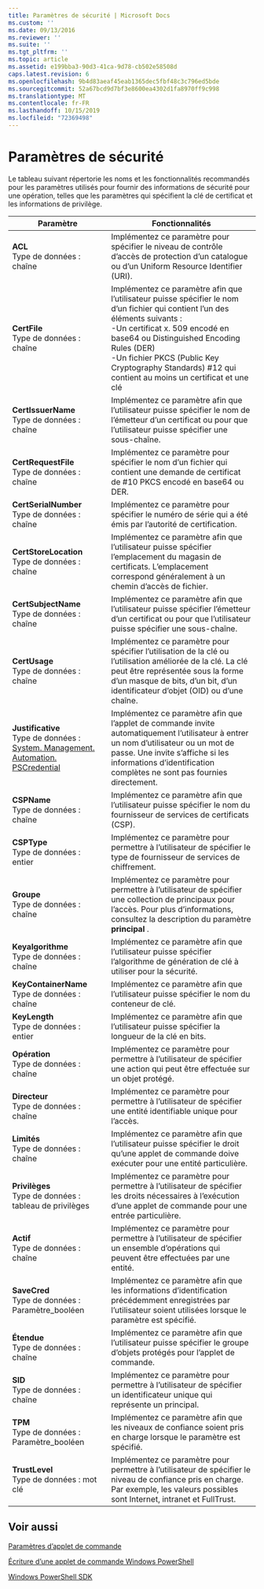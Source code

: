 ```yaml
---
title: Paramètres de sécurité | Microsoft Docs
ms.custom: ''
ms.date: 09/13/2016
ms.reviewer: ''
ms.suite: ''
ms.tgt_pltfrm: ''
ms.topic: article
ms.assetid: e199bba3-90d3-41ca-9d78-cb502e58508d
caps.latest.revision: 6
ms.openlocfilehash: 9b4d83aeaf45eab1365dec5fbf48c3c796ed5bde
ms.sourcegitcommit: 52a67bcd9d7bf3e8600ea4302d1fa8970ff9c998
ms.translationtype: MT
ms.contentlocale: fr-FR
ms.lasthandoff: 10/15/2019
ms.locfileid: "72369498"
---
```

# <a name="security-parameters"></a>Paramètres de sécurité

Le tableau suivant répertorie les noms et les fonctionnalités recommandés pour les paramètres utilisés pour fournir des informations de sécurité pour une opération, telles que les paramètres qui spécifient la clé de certificat et les informations de privilège.

|Paramètre|Fonctionnalités|
|---|---|
|**ACL**<br>Type de données : chaîne|Implémentez ce paramètre pour spécifier le niveau de contrôle d’accès de protection d’un catalogue ou d’un Uniform Resource Identifier (URI).|
|**CertFile**<br>Type de données : chaîne|Implémentez ce paramètre afin que l’utilisateur puisse spécifier le nom d’un fichier qui contient l’un des éléments suivants :<br>-Un certificat x. 509 encodé en base64 ou Distinguished Encoding Rules (DER)<br>-Un fichier PKCS (Public Key Cryptography Standards) #12 qui contient au moins un certificat et une clé|
|**CertIssuerName**<br>Type de données : chaîne|Implémentez ce paramètre afin que l’utilisateur puisse spécifier le nom de l’émetteur d’un certificat ou pour que l’utilisateur puisse spécifier une sous-chaîne.|
|**CertRequestFile**<br>Type de données : chaîne|Implémentez ce paramètre pour spécifier le nom d’un fichier qui contient une demande de certificat de #10 PKCS encodé en base64 ou DER.|
|**CertSerialNumber**<br>Type de données : chaîne|Implémentez ce paramètre pour spécifier le numéro de série qui a été émis par l’autorité de certification.|
|**CertStoreLocation**<br>Type de données : chaîne|Implémentez ce paramètre afin que l’utilisateur puisse spécifier l’emplacement du magasin de certificats. L’emplacement correspond généralement à un chemin d’accès de fichier.|
|**CertSubjectName**<br>Type de données : chaîne|Implémentez ce paramètre afin que l’utilisateur puisse spécifier l’émetteur d’un certificat ou pour que l’utilisateur puisse spécifier une sous-chaîne.|
|**CertUsage**<br>Type de données : chaîne|Implémentez ce paramètre pour spécifier l’utilisation de la clé ou l’utilisation améliorée de la clé. La clé peut être représentée sous la forme d’un masque de bits, d’un bit, d’un identificateur d’objet (OID) ou d’une chaîne.|
|**Justificative**<br>Type de données : [System. Management. Automation. PSCredential](/dotnet/api/System.Management.Automation.PSCredential)|Implémentez ce paramètre afin que l’applet de commande invite automatiquement l’utilisateur à entrer un nom d’utilisateur ou un mot de passe. Une invite s’affiche si les informations d’identification complètes ne sont pas fournies directement.|
|**CSPName**<br>Type de données : chaîne|Implémentez ce paramètre afin que l’utilisateur puisse spécifier le nom du fournisseur de services de certificats (CSP).|
|**CSPType**<br>Type de données : entier|Implémentez ce paramètre pour permettre à l’utilisateur de spécifier le type de fournisseur de services de chiffrement.|
|**Groupe**<br>Type de données : chaîne|Implémentez ce paramètre pour permettre à l’utilisateur de spécifier une collection de principaux pour l’accès. Pour plus d’informations, consultez la description du paramètre **principal** .|
|**Keyalgorithme**<br>Type de données : chaîne|Implémentez ce paramètre afin que l’utilisateur puisse spécifier l’algorithme de génération de clé à utiliser pour la sécurité.|
|**KeyContainerName**<br>Type de données : chaîne|Implémentez ce paramètre afin que l’utilisateur puisse spécifier le nom du conteneur de clé.|
|**KeyLength**<br>Type de données : entier|Implémentez ce paramètre afin que l’utilisateur puisse spécifier la longueur de la clé en bits.|
|**Opération**<br>Type de données : chaîne|Implémentez ce paramètre pour permettre à l’utilisateur de spécifier une action qui peut être effectuée sur un objet protégé.|
|**Directeur**<br>Type de données : chaîne|Implémentez ce paramètre pour permettre à l’utilisateur de spécifier une entité identifiable unique pour l’accès.|
|**Limités**<br>Type de données : chaîne|Implémentez ce paramètre afin que l’utilisateur puisse spécifier le droit qu’une applet de commande doive exécuter pour une entité particulière.|
|**Privilèges**<br>Type de données : tableau de privilèges|Implémentez ce paramètre pour permettre à l’utilisateur de spécifier les droits nécessaires à l’exécution d’une applet de commande pour une entrée particulière.|
|**Actif**<br>Type de données : chaîne|Implémentez ce paramètre pour permettre à l’utilisateur de spécifier un ensemble d’opérations qui peuvent être effectuées par une entité.|
|**SaveCred**<br>Type de données : Paramètre_booléen|Implémentez ce paramètre afin que les informations d’identification précédemment enregistrées par l’utilisateur soient utilisées lorsque le paramètre est spécifié.|
|**Étendue**<br>Type de données : chaîne|Implémentez ce paramètre afin que l’utilisateur puisse spécifier le groupe d’objets protégés pour l’applet de commande.|
|**SID**<br>Type de données : chaîne|Implémentez ce paramètre pour permettre à l’utilisateur de spécifier un identificateur unique qui représente un principal.|
|**TPM**<br>Type de données : Paramètre_booléen|Implémentez ce paramètre afin que les niveaux de confiance soient pris en charge lorsque le paramètre est spécifié.|
|**TrustLevel**<br>Type de données : mot clé|Implémentez ce paramètre pour permettre à l’utilisateur de spécifier le niveau de confiance pris en charge. Par exemple, les valeurs possibles sont Internet, intranet et FullTrust.|

## <a name="see-also"></a>Voir aussi

[Paramètres d’applet de commande](./cmdlet-parameters.md)

[Écriture d’une applet de commande Windows PowerShell](./writing-a-windows-powershell-cmdlet.md)

[Windows PowerShell SDK](../windows-powershell-reference.md)
